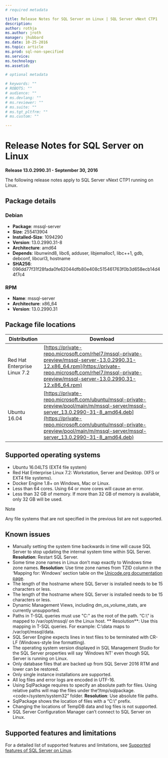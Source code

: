 ```yaml
---
# required metadata

title: Release Notes for SQL Server on Linux | SQL Server vNext CTP1
description: 
author: rothja 
ms.author: jroth 
manager: jhubbard
ms.date: 10-25-2016
ms.topic: article
ms.prod: sql-non-specified
ms.service: 
ms.technology: 
ms.assetid: 

# optional metadata

# keywords: ""
# ROBOTS: ""
# audience: ""
# ms.devlang: ""
# ms.reviewer: ""
# ms.suite: ""
# ms.tgt_pltfrm: ""
# ms.custom: ""

---
```

# Release Notes for SQL Server on Linux

**Release 13.0.2990.31 - September 30, 2016**

The following release notes apply to SQL Server vNext CTP1 running on Linux.

## Package details

### Debian

- **Package**: mssql-server
- **Size**: 255413904
- **Installed-Size**: 1094290
- **Version**: 13.0.2990.31-8
- **Architecture**: amd64
- **Depends**: libunwind8, libc6, adduser, libjemalloc1, libc++1, gdb, debconf, libcurl3, hostname
-  **SHA256**: 096dd77f31f28fada0fe62044dfb80e408c515461763f0b3d658ecb14d44f7c4

### RPM

- **Name**: mssql-server
- **Architecture**: x86_64
- **Version**: 13.0.2990.31

## Package file locations

| Distribution | Download |
|-----|-----|
| Red Hat Enterprise Linux 7.2 | [https://private-repo.microsoft.com/rhel7/mssql-private-preview/mssql-server-13.0.2990.31-12.x86_64.rpm](https://private-repo.microsoft.com/rhel7/mssql-private-preview/mssql-server-13.0.2990.31-12.x86_64.rpm) |
| Ubuntu 16.04 | [https://private-repo.microsoft.com/ubuntu/mssql-private-preview/pool/main/m/mssql-server/mssql-server_13.0.2990-31-8_amd64.deb](https://private-repo.microsoft.com/ubuntu/mssql-private-preview/pool/main/m/mssql-server/mssql-server_13.0.2990-31-8_amd64.deb) |

## Supported operating systems 

- Ubuntu 16.04LTS (EXT4 file system)
- Red Hat Enterprise Linux 7.2: Workstation, Server and Desktop. (XFS or EXT4 file systems).
- Docker Engine 1.8+ on Windows, Mac or Linux.
- Less than 64 cores. Using 64 or more cores will cause an error.
- Less than 32 GB of memory. If more than 32 GB of memory is available, only 32 GB will be used.

> [!NOTE] 
> Any file systems that are not specified in the previous list are not supported.

## Known issues

- Manually setting the system time backwards in time will cause SQL Server to stop updating the internal system time within SQL Server. **Resolution**: Restart SQL Server.
- Some time zone names in Linux don’t map exactly to Windows time zone names. **Resolution**: Use time zone names from TZID column in the ‘Mapping for: Windows’ section table on the [Unicode.org documentation page](http://www.unicode.org/cldr/charts/latest/supplemental/zone_tzid.html).
- The length of the hostname where SQL Server is installed needs to be 15 characters or less.
- The length of the hostname where SQL Server is installed needs to be 15 characters or less. 
- Dynamic Management Views, including dm_os_volume_stats, are currently unsupported.
- Paths in T-SQL queries must use "C:\" as the root of the path. “C:\” is mapped to /var/opt/mssql/ on the Linux host. ** Resolution**: Use this mapping in T-SQL queries. For example: C:\data maps to /var/opt/mssql/data.
- SQL Server Engine expects lines in text files to be terminated with CR-LF (Windows-style line formatting).
- The operating system version displayed in SQL Management Studio for the SQL Server properties will say ‘Windows NT’ even though SQL Server is running on Linux.
- Only database files that are backed up from SQL Server 2016 RTM and lower can be restored.
- Only single instance installations are supported.
- All log files and error logs are encoded in UTF-16.
- Using SqlPackage requires to specify an absolute path for files. Using relative paths will map the files under the“/tmp/sqlpackage.\<code\>/system/system32” folder. **Resolution**: Use absolute file paths.
- SqlPackage shows the location of files with a “C:\” prefix.
- Changing the locations of TempDB data and log files is not supported.
- SQL Server Configuration Manager can’t connect to SQL Server on Linux.

## Supported features and limitations

For a detailed list of supported features and limitations, see [Supported features of SQL Server on Linux](sql-server-linux-supported-features.md).

